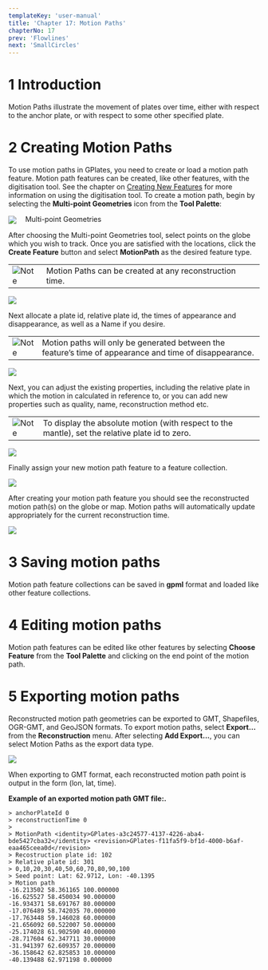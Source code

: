 ```yaml
---
templateKey: 'user-manual'
title: 'Chapter 17: Motion Paths'
chapterNo: 17
prev: 'Flowlines'
next: 'SmallCircles'
---
```


1 Introduction
============

Motion Paths illustrate the movement of plates over time, either with respect to the anchor plate, or with respect to some other specified plate.

2 Creating Motion Paths
=====================

To use motion paths in GPlates, you need to create or load a motion path feature. Motion path features can be created, like other features, with the digitisation tool. See the chapter on [Creating New Features](/docs/user-manual/Creating_Features/) for more information on using the digitisation tool. To create a motion path, begin by selecting the **Multi-point Geometries** icon from the **Tool Palette**:

<span style="display:inline-block; width:30px; vertical-align:middle;"><img src="icons/digitise_multipoint_35.png" /> </span> Multi-point Geometries

After choosing the Multi-point Geometries tool, select points on the globe which you wish to track. Once you are satisfied with the locations, click the **Create Feature** button and select **MotionPath** as the desired feature type.

<table class ="note">
   <tbody>
      <tr>
         <td class="icon">
            <img src="./images/icons/note.png" alt="Note">
         </td>
         <td class="content" >Motion Paths can be created at any reconstruction time.</td>
      </tr>
   </tbody>
</table>

![](screenshots/CreateFeatureMotionPath1.win32.png)

Next allocate a plate id, relative plate id, the times of appearance and disappearance, as well as a Name if you desire.

<table class ="note">
   <tbody>
      <tr>
         <td class="icon">
            <img src="./images/icons/note.png" alt="Note">
         </td>
         <td class="content" >Motion paths will only be generated between the feature’s time of appearance and time of disappearance.</td>
      </tr>
   </tbody>
</table>

![](screenshots/CreateFeatureMotionPath2.win32.png)

Next, you can adjust the existing properties, including the relative plate in which the motion in calculated in reference to, or you can add new properties such as quality, name, reconstruction method etc.

<table class ="note">
   <tbody>
      <tr>
         <td class="icon">
            <img src="./images/icons/note.png" alt="Note">
         </td>
         <td class="content" >To display the absolute motion (with respect to the mantle), set the relative plate id to zero.</td>
      </tr>
   </tbody>
</table>

![](screenshots/CreateFeatureMotionPath3.win32.png)

Finally assign your new motion path feature to a feature collection.

![](screenshots/CreateFeatureMotionPath4.win32.png)

After creating your motion path feature you should see the reconstructed motion path(s) on the globe or map. Motion paths will automatically update appropriately for the current reconstruction time.

![](screenshots/MotionPathScreenshot.win32.png)

3 Saving motion paths
===================

Motion path feature collections can be saved in **gpml** format and loaded like other feature collections.

4 Editing motion paths
====================

Motion path features can be edited like other features by selecting **Choose Feature** from the **Tool Palette** and clicking on the end point of the motion path.

5 Exporting motion paths
======================

Reconstructed motion path geometries can be exported to GMT, Shapefiles, OGR-GMT, and GeoJSON formats. To export motion paths, select **Export…** from the **Reconstruction** menu. After selecting **Add Export...**, you can select Motion Paths as the export data type.

![](screenshots/MotionPathExport.win32.png)

When exporting to GMT format, each reconstructed motion path point is output in the form (lon, lat, time).

**Example of an exported motion path GMT file:.**

```
> anchorPlateId 0 
> reconstructionTime 0 
>
> MotionPath <identity>GPlates-a3c24577-4137-4226-aba4-bde5427cba32</identity> <revision>GPlates-f11fa5f9-bf1d-4000-b6af-eaa465ceea0d</revision> 
> Recostruction plate id: 102 
> Relative plate id: 301 
> 0,10,20,30,40,50,60,70,80,90,100
> Seed point: Lat: 62.9712, Lon: -40.1395 
> Motion path 
-16.213502 58.361165 100.000000 
-16.625527 58.450034 90.000000 
-16.934371 58.691767 80.000000 
-17.076489 58.742035 70.000000 
-17.763448 59.146028 60.000000 
-21.656092 60.522007 50.000000 
-25.174028 61.902590 40.000000 
-28.717604 62.347711 30.000000 
-31.941397 62.609357 20.000000 
-36.158642 62.825853 10.000000 
-40.139488 62.971198 0.000000
```

